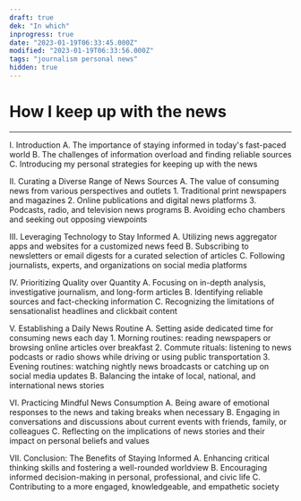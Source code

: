 ```yaml
---
draft: true
dek: "In which"
inprogress: true
date: "2023-01-19T06:33:45.000Z"
modified: "2023-01-19T06:33:56.000Z"
tags: "journalism personal news"
hidden: true
---
```

# How I keep up with the news


---

I. Introduction
   A. The importance of staying informed in today's fast-paced world
   B. The challenges of information overload and finding reliable sources
   C. Introducing my personal strategies for keeping up with the news

II. Curating a Diverse Range of News Sources
   A. The value of consuming news from various perspectives and outlets
      1. Traditional print newspapers and magazines
      2. Online publications and digital news platforms
      3. Podcasts, radio, and television news programs
   B. Avoiding echo chambers and seeking out opposing viewpoints

III. Leveraging Technology to Stay Informed
   A. Utilizing news aggregator apps and websites for a customized news feed
   B. Subscribing to newsletters or email digests for a curated selection of articles
   C. Following journalists, experts, and organizations on social media platforms

IV. Prioritizing Quality over Quantity
   A. Focusing on in-depth analysis, investigative journalism, and long-form articles
   B. Identifying reliable sources and fact-checking information
   C. Recognizing the limitations of sensationalist headlines and clickbait content

V. Establishing a Daily News Routine
   A. Setting aside dedicated time for consuming news each day
      1. Morning routines: reading newspapers or browsing online articles over breakfast
      2. Commute rituals: listening to news podcasts or radio shows while driving or using public transportation
      3. Evening routines: watching nightly news broadcasts or catching up on social media updates
   B. Balancing the intake of local, national, and international news stories

VI. Practicing Mindful News Consumption 
    A. Being aware of emotional responses to the news and taking breaks when necessary
    B. Engaging in conversations and discussions about current events with friends, family, or colleagues
    C. Reflecting on the implications of news stories and their impact on personal beliefs and values

VII. Conclusion: The Benefits of Staying Informed
    A. Enhancing critical thinking skills and fostering a well-rounded worldview
    B. Encouraging informed decision-making in personal, professional, and civic life
    C. Contributing to a more engaged, knowledgeable, and empathetic society